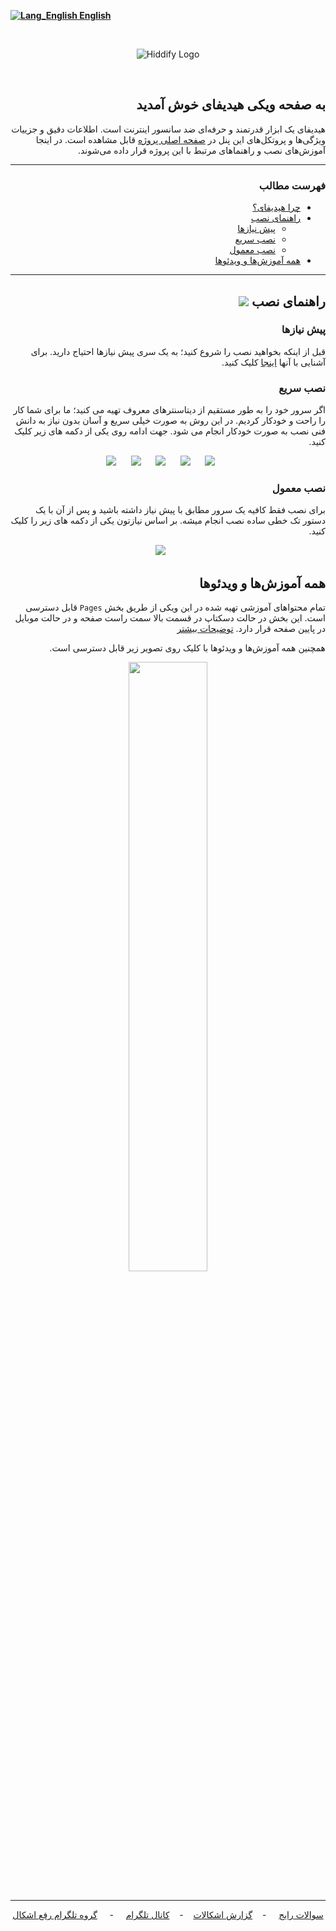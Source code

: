
<div align="left" markdown="1">

[**![Lang_English](https://user-images.githubusercontent.com/125398461/229074810-599bd7f9-0bc1-44a9-b76e-90bf7e182314.png) English**](https://github.com/hiddify/hiddify-config/wiki)
&nbsp;&nbsp;&nbsp;&nbsp;&nbsp;&nbsp;&nbsp;&nbsp;&nbsp;&nbsp;



</div>
<br>
<div align=center markdown="1">

![Hiddify Logo](https://user-images.githubusercontent.com/125398461/227777845-a4d0f86b-faa2-4f2b-a410-4aa5f68bfe19.png)

</div>
<br>


<div dir="rtl" markdown="1">

## به صفحه ویکی هیدیفای خوش آمدید
هیدیفای یک ابزار قدرتمند و حرفه‌ای ضد سانسور اینترنت است. اطلاعات دقیق و جزییات ویژگی‌ها و پروتکل‌های این پنل در [صفحه اصلی پروژه](https://github.com/hiddify/hiddify-config/blob/main/README_fa.md) قابل مشاهده است. در اینجا آموزش‌های نصب و راهنماهای مرتبط با این پروژه قرار داده می‌شوند.


***
### فهرست مطالب
- [چرا هیدیفای؟](#%DA%86%D8%B1%D8%A7-%D9%87%DB%8C%D8%AF%DB%8C%D9%81%D8%A7%DB%8C)
- [راهنمای نصب](#راهنمای-نصب-) 
  - [پیش نیازها](#%D9%BE%DB%8C%D8%B4-%D9%86%DB%8C%D8%A7%D8%B2%D9%87%D8%A7)
  - [نصب سریع](#%D9%86%D8%B5%D8%A8-%D8%B3%D8%B1%DB%8C%D8%B9)
  - [نصب معمول](#%D9%86%D8%B5%D8%A8-%D9%85%D8%B9%D9%85%D9%88%D9%84)
- [همه آموزش‌ها و ویدئوها](#%D9%87%D9%85%D9%87-%D8%A2%D9%85%D9%88%D8%B2%D8%B4%D9%87%D8%A7-%D9%88-%D9%88%DB%8C%D8%AF%D8%A6%D9%88%D9%87%D8%A7)

***

## راهنمای نصب ![](https://img.shields.io/badge/Install-Hiddify-004E9F?style=flat-square&logo=Azure-Data-Explorer)

### پیش نیاز‌ها
قبل از اینکه بخواهید نصب را شروع کنید؛ به یک سری پیش نیازها احتیاج دارید. برای آشنایی با آنها [اینجا](https://github.com/hiddify/hiddify-config/wiki/%D9%BE%DB%8C%D8%B4-%D9%86%DB%8C%D8%A7%D8%B2%D9%87%D8%A7%DB%8C-%D9%86%D8%B5%D8%A8) کلیک کنید.

  

###  نصب سریع
اگر سرور خود را به طور مستقیم از دیتاسنترهای معروف تهیه می کنید؛ ما برای شما کار را راحت و خودکار کردیم.
در این روش به صورت خیلی سریع و آسان بدون نیاز به دانش فنی نصب به صورت خودکار انجام می شود. جهت ادامه روی یکی از دکمه های زیر کلیک کنید.
<div align="center">

&nbsp;&nbsp;&nbsp;&nbsp;&nbsp;&nbsp;[![](https://img.shields.io/badge/Install%20On-Hetzner-D50C2D?style=flat-square&logo=Hetzner)](https://github.com/hiddify/hiddify-config/wiki/Hetzner-%D9%86%D8%B5%D8%A8-%D8%AE%DB%8C%D9%84%DB%8C-%D8%B3%D8%B1%DB%8C%D8%B9-%D8%AF%D8%B1)&nbsp;&nbsp;&nbsp;&nbsp;&nbsp;&nbsp;[![](https://img.shields.io/badge/Install%20On-Vultr-007BFC?style=flat-square&logo=vultr)](https://github.com/hiddify/hiddify-config/wiki/Vultr-%D9%86%D8%B5%D8%A8-%D8%B3%D8%B1%DB%8C%D8%B9-%D8%AF%D8%B1-%D9%88%D9%84%D8%AA%D8%B1)&nbsp;&nbsp;&nbsp;&nbsp;&nbsp;&nbsp;[![](https://img.shields.io/badge/Install%20On-Oracle%20Cloud-F80000?style=flat-square&logo=oracle)](https://github.com/hiddify/hiddify-config/wiki/Oracle-%D9%86%D8%B5%D8%A8-%D8%AE%DB%8C%D9%84%DB%8C-%D8%AE%DB%8C%D9%84%DB%8C-%D8%B3%D8%B1%DB%8C%D8%B9-%D8%AF%D8%B1-%D8%A7%D9%88%D8%B1%D8%A7%DA%A9%D9%84-%DA%A9%D9%84%D9%88%D8%AF)&nbsp;&nbsp;&nbsp;&nbsp;&nbsp;&nbsp;[![](https://img.shields.io/badge/Install%20On-OVH-123F6D?style=flat-square&logo=ovh)](https://github.com/hiddify/hiddify-config/wiki/OVH-%D9%86%D8%B5%D8%A8-%D8%AE%DB%8C%D9%84%DB%8C-%D8%B3%D8%B1%DB%8C%D8%B9-%D8%AF%D8%B1-%D8%A7%D9%88-%D9%88%DB%8C-%D8%A7%DA%86)&nbsp;&nbsp;&nbsp;&nbsp;&nbsp;&nbsp;[![](https://img.shields.io/badge/Install%20On-Azure-0078D4?style=flat-square&logo=microsoft-azure)](https://github.com/hiddify/hiddify-config/wiki/Azure-%D9%86%D8%B5%D8%A8-%D8%AE%DB%8C%D9%84%DB%8C-%D8%AE%DB%8C%D9%84%DB%8C-%D8%B3%D8%B1%DB%8C%D8%B9-%D8%AF%D8%B1-%D9%85%D8%A7%DB%8C%DA%A9%D8%B1%D9%88%D8%B3%D8%A7%D9%81%D8%AA-%D8%A2%DA%98%D9%88%D8%B1)
</div>


### نصب معمول
 برای نصب فقط کافیه یک سرور مطابق با پیش نیاز داشته باشید و پس از آن با یک دستور تک خطی ساده نصب انجام میشه. بر اساس نیازتون یکی از دکمه های زیر را کلیک کنید.

<div align=center >
    
&nbsp;&nbsp;&nbsp;&nbsp;&nbsp;&nbsp;[![](https://img.shields.io/badge/Install%20On-Ubuntu-E95420?style=flat-square&logo=ubuntu)](https://github.com/hiddify/hiddify-config/wiki/نصب-سریع-در-اوبونتو)
<!--
&nbsp;&nbsp;&nbsp;&nbsp;&nbsp;&nbsp;[![](https://img.shields.io/badge/Install%20On-Docker-2496ED?style=flat-square&logo=docker)](https://github.com/hiddify/hiddify-config/wiki/نصب-با-داکر)
-->
</div>




</div>

<div dir="rtl" markdown="1">


## همه آموزش‌ها و ویدئوها


تمام محتواهای آموزشی تهیه شده در این ویکی از طریق بخش `Pages` قابل دسترسی است. این بخش در حالت دسکتاپ در قسمت بالا سمت راست صفحه و در حالت موبایل در پایین صفحه قرار دارد. [توضیحات بیشتر](https://github.com/hiddify/hiddify-config/discussions/857)


همچنین همه آموزش‌ها و ویدئوها با کلیک روی تصویر زیر قابل دسترسی است.

</div>

<div align=center>
<a href="https://github.com/hiddify/hiddify-config/wiki/%D9%87%D9%85%D9%87-%D8%A2%D9%85%D9%88%D8%B2%D8%B4%E2%80%8C%D9%87%D8%A7-%D9%88-%D9%88%DB%8C%D8%AF%D8%A6%D9%88%D9%87%D8%A7"><img width="50%" src="https://user-images.githubusercontent.com/125398461/235846300-a696ce93-5218-4310-a863-8b4cb8739a74.png" />
</a>



</div>

<br>

***
<div align=center>

[سوالات رایج](https://github.com/hiddify/hiddify-config/discussions/categories/q-a-%D8%B3%D9%88%D8%A7%D9%84%D8%A7%D8%AA-%D8%B1%D8%A7%DB%8C%D8%AC) &nbsp;&nbsp;&nbsp;&nbsp;-&nbsp;&nbsp;&nbsp;&nbsp;[گزارش اشکالات](https://github.com/hiddify/hiddify-config/issues)&nbsp;&nbsp;&nbsp;&nbsp;-&nbsp;&nbsp;&nbsp;&nbsp;[کانال تلگرام](https://t.me/hiddify) &nbsp;&nbsp;&nbsp;&nbsp;-&nbsp;&nbsp;&nbsp;&nbsp;
[گروه تلگرام رفع اشکال](https://t.me/hiddify_board)

</div>